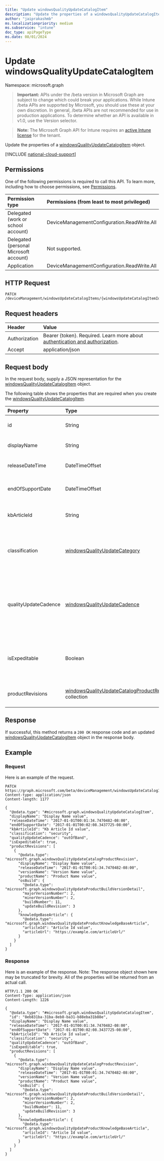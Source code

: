 ```yaml
---
title: "Update windowsQualityUpdateCatalogItem"
description: "Update the properties of a windowsQualityUpdateCatalogItem object."
author: "jaiprakashmb"
ms.localizationpriority: medium
ms.subservice: "intune"
doc_type: apiPageType
ms.date: 08/01/2024
---
```


# Update windowsQualityUpdateCatalogItem

Namespace: microsoft.graph

> **Important:** APIs under the /beta version in Microsoft Graph are subject to change which could break your applications. While Intune /beta APIs are supported by Microsoft, you should use these at your own discretion. In general, /beta APIs are not recommended for use in production applications. To determine whether an API is available in v1.0, use the Version selector.

> **Note:** The Microsoft Graph API for Intune requires an [active Intune license](https://go.microsoft.com/fwlink/?linkid=839381) for the tenant.

Update the properties of a [windowsQualityUpdateCatalogItem](../resources/intune-softwareupdate-windowsqualityupdatecatalogitem.md) object.

[!INCLUDE [national-cloud-support](../../includes/all-clouds.md)]

## Permissions
One of the following permissions is required to call this API. To learn more, including how to choose permissions, see [Permissions](/graph/permissions-reference).

|Permission type|Permissions (from least to most privileged)|
|:---|:---|
|Delegated (work or school account)|DeviceManagementConfiguration.ReadWrite.All|
|Delegated (personal Microsoft account)|Not supported.|
|Application|DeviceManagementConfiguration.ReadWrite.All|

## HTTP Request
<!-- {
  "blockType": "ignored"
}
-->
``` http
PATCH /deviceManagement/windowsUpdateCatalogItems/{windowsUpdateCatalogItemId}
```

## Request headers
|Header|Value|
|:---|:---|
|Authorization|Bearer {token}. Required. Learn more about [authentication and authorization](/graph/auth/auth-concepts).|
|Accept|application/json|

## Request body
In the request body, supply a JSON representation for the [windowsQualityUpdateCatalogItem](../resources/intune-softwareupdate-windowsqualityupdatecatalogitem.md) object.

The following table shows the properties that are required when you create the [windowsQualityUpdateCatalogItem](../resources/intune-softwareupdate-windowsqualityupdatecatalogitem.md).

|Property|Type|Description|
|:---|:---|:---|
|id|String|The catalog item id. Inherited from [windowsUpdateCatalogItem](../resources/intune-softwareupdate-windowsupdatecatalogitem.md)|
|displayName|String|The display name for the catalog item. Inherited from [windowsUpdateCatalogItem](../resources/intune-softwareupdate-windowsupdatecatalogitem.md)|
|releaseDateTime|DateTimeOffset|The date the catalog item was released Inherited from [windowsUpdateCatalogItem](../resources/intune-softwareupdate-windowsupdatecatalogitem.md)|
|endOfSupportDate|DateTimeOffset|The last supported date for a catalog item Inherited from [windowsUpdateCatalogItem](../resources/intune-softwareupdate-windowsupdatecatalogitem.md)|
|kbArticleId|String|Identifies the knowledge base article associated with the Windows quality update catalog item. Read-only|
|classification|[windowsQualityUpdateCategory](../resources/intune-softwareupdate-windowsqualityupdatecategory.md)|The category of the Windows quality update. Possible values are: all, security, nonSecurity. Read-only. Possible values are: `all`, `security`, `nonSecurity`.|
|qualityUpdateCadence|[windowsQualityUpdateCadence](../resources/intune-softwareupdate-windowsqualityupdatecadence.md)|The publishing cadence of the quality update. Possible values are: monthly, outOfBand. This property cannot be modified and is automatically populated when the catalog is created. Read-only. Possible values are: `monthly`, `outOfBand`, `unknownFutureValue`.|
|isExpeditable|Boolean|When TRUE, indicates that the quality updates qualify for expedition. When FALSE, indicates the quality updates do not quality for expedition. Default value is FALSE. Read-only|
|productRevisions|[windowsQualityUpdateCatalogProductRevision](../resources/intune-softwareupdate-windowsqualityupdatecatalogproductrevision.md) collection|The operating system product revisions that are released as part of this quality update. Read-only.|



## Response
If successful, this method returns a `200 OK` response code and an updated [windowsQualityUpdateCatalogItem](../resources/intune-softwareupdate-windowsqualityupdatecatalogitem.md) object in the response body.

## Example

### Request
Here is an example of the request.
``` http
PATCH https://graph.microsoft.com/beta/deviceManagement/windowsUpdateCatalogItems/{windowsUpdateCatalogItemId}
Content-type: application/json
Content-length: 1177

{
  "@odata.type": "#microsoft.graph.windowsQualityUpdateCatalogItem",
  "displayName": "Display Name value",
  "releaseDateTime": "2017-01-01T00:01:34.7470482-08:00",
  "endOfSupportDate": "2017-01-01T00:02:08.3437725-08:00",
  "kbArticleId": "Kb Article Id value",
  "classification": "security",
  "qualityUpdateCadence": "outOfBand",
  "isExpeditable": true,
  "productRevisions": [
    {
      "@odata.type": "microsoft.graph.windowsQualityUpdateCatalogProductRevision",
      "displayName": "Display Name value",
      "releaseDateTime": "2017-01-01T00:01:34.7470482-08:00",
      "versionName": "Version Name value",
      "productName": "Product Name value",
      "osBuild": {
        "@odata.type": "microsoft.graph.windowsQualityUpdateProductBuildVersionDetail",
        "majorVersionNumber": 2,
        "minorVersionNumber": 2,
        "buildNumber": 11,
        "updateBuildRevision": 3
      },
      "knowledgeBaseArticle": {
        "@odata.type": "microsoft.graph.windowsQualityUpdateProductKnowledgeBaseArticle",
        "articleId": "Article Id value",
        "articleUrl": "https://example.com/articleUrl/"
      }
    }
  ]
}
```

### Response
Here is an example of the response. Note: The response object shown here may be truncated for brevity. All of the properties will be returned from an actual call.
``` http
HTTP/1.1 200 OK
Content-Type: application/json
Content-Length: 1226

{
  "@odata.type": "#microsoft.graph.windowsQualityUpdateCatalogItem",
  "id": "8eb831ba-31ba-8eb8-ba31-b88eba31b88e",
  "displayName": "Display Name value",
  "releaseDateTime": "2017-01-01T00:01:34.7470482-08:00",
  "endOfSupportDate": "2017-01-01T00:02:08.3437725-08:00",
  "kbArticleId": "Kb Article Id value",
  "classification": "security",
  "qualityUpdateCadence": "outOfBand",
  "isExpeditable": true,
  "productRevisions": [
    {
      "@odata.type": "microsoft.graph.windowsQualityUpdateCatalogProductRevision",
      "displayName": "Display Name value",
      "releaseDateTime": "2017-01-01T00:01:34.7470482-08:00",
      "versionName": "Version Name value",
      "productName": "Product Name value",
      "osBuild": {
        "@odata.type": "microsoft.graph.windowsQualityUpdateProductBuildVersionDetail",
        "majorVersionNumber": 2,
        "minorVersionNumber": 2,
        "buildNumber": 11,
        "updateBuildRevision": 3
      },
      "knowledgeBaseArticle": {
        "@odata.type": "microsoft.graph.windowsQualityUpdateProductKnowledgeBaseArticle",
        "articleId": "Article Id value",
        "articleUrl": "https://example.com/articleUrl/"
      }
    }
  ]
}
```
